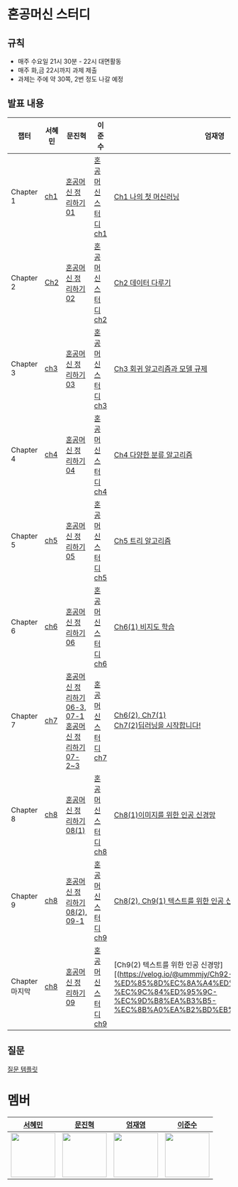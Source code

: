 # 혼공머신 스터디

## 규칙
- 매주 수요일 21시 30분 - 22시 대면활동
- 매주 화,금 22시까지 과제 제출
- 과제는 주에 약 30쪽, 2번 정도 나갈 예정 

## 발표 내용

| 챕터 | 서혜민 | 문진혁 | 이준수 | 엄재영 |
|-----|------|------|----|-----|
| Chapter 1 | [ch1](https://velog.io/@saepal_cse/%EC%A0%95%EB%A6%AC-%ED%98%BC%EA%B3%B5%EB%A8%B8%EC%8B%A0-chapter-1) | [혼공머신 정리하기01](https://wlsgur11.tistory.com/entry/%ED%98%BC%EA%B3%B5-%EB%A8%B8%EC%8B%A0-%ED%98%BC%EC%9E%90-%EA%B3%B5%EB%B6%80%ED%95%98%EB%8A%94-%EB%A8%B8%EC%8B%A0%EB%9F%AC%EB%8B%9D-%EC%A0%95%EB%A6%AC%ED%95%98%EA%B8%B0-Chapter-01) | [혼공머신 스터디 ch1](https://velog.io/@dlwnstn02/1.-혼자-공부하는-머신러닝-Chapter-1) | [Ch1 나의 첫 머신러닝](https://velog.io/@ummmjy/%ED%98%BC%EA%B3%B5%EB%A8%B8%EC%8B%A0-Ch1-%EB%82%98%EC%9D%98-%EC%B2%AB-%EB%A8%B8%EC%8B%A0%EB%9F%AC%EB%8B%9D) |
| Chapter 2 |[Ch2](https://velog.io/@saepal_cse/ch02.-%EB%8D%B0%EC%9D%B4%ED%84%B0-%EB%8B%A4%EB%A3%A8%EA%B8%B0)|[혼공머신 정리하기02](https://wlsgur11.tistory.com/entry/%ED%98%BC%EA%B3%B5-%EB%A8%B8%EC%8B%A0-%ED%98%BC%EC%9E%90-%EA%B3%B5%EB%B6%80%ED%95%98%EB%8A%94-%EB%A8%B8%EC%8B%A0%EB%9F%AC%EB%8B%9D-%EC%A0%95%EB%A6%AC%ED%95%98%EA%B8%B0-Chapter-02)|[혼공머신 스터디 ch2](https://velog.io/@dlwnstn02/2.-혼자-공부하는-머신러닝-Chapter-2)|[Ch2 데이터 다루기](https://velog.io/@ummmjy/Ch2-%EB%8D%B0%EC%9D%B4%ED%84%B0-%EB%8B%A4%EB%A3%A8%EA%B8%B0)|
| Chapter 3 | [ch3](https://velog.io/@saepal_cse/ch03.%ED%9A%8C%EA%B7%80-%EC%95%8C%EA%B3%A0%EB%A6%AC%EC%A6%98%EA%B3%BC-%EB%AA%A8%EB%8D%B8-%EA%B7%9C%EC%A0%9C) | [혼공머신 정리하기03](https://wlsgur11.tistory.com/entry/%ED%98%BC%EA%B3%B5-%EB%A8%B8%EC%8B%A0-%ED%98%BC%EC%9E%90-%EA%B3%B5%EB%B6%80%ED%95%98%EB%8A%94-%EB%A8%B8%EC%8B%A0%EB%9F%AC%EB%8B%9D-%EC%A0%95%EB%A6%AC%ED%95%98%EA%B8%B0-Chapter-03) | [혼공머신 스터디 ch3](https://velog.io/@dlwnstn02/혼자-공부하는-머신러닝-Chapter-3) | [Ch3 회귀 알고리즘과 모델 규제](https://velog.io/@ummmjy/Ch3-%ED%9A%8C%EA%B7%80-%EC%95%8C%EA%B3%A0%EB%A6%AC%EC%A6%98%EA%B3%BC-%EB%AA%A8%EB%8D%B8-%EA%B7%9C%EC%A0%9C) |
| Chapter 4 | [ch4](https://velog.io/@saepal_cse/CH04-%EB%A1%9C%EC%A7%80%EC%8A%A4%ED%8B%B1-%ED%9A%8C%EA%B7%80) | [혼공머신 정리하기04](https://wlsgur11.tistory.com/entry/%ED%98%BC%EA%B3%B5-%EB%A8%B8%EC%8B%A0-%ED%98%BC%EC%9E%90-%EA%B3%B5%EB%B6%80%ED%95%98%EB%8A%94-%EB%A8%B8%EC%8B%A0%EB%9F%AC%EB%8B%9D-%EC%A0%95%EB%A6%AC%ED%95%98%EA%B8%B0-Chapter-04) | [혼공머신 스터디 ch4](https://velog.io/@dlwnstn02/혼자-공부하는-머신러닝-Chapter-4) | [Ch4 다양한 분류 알고리즘](https://velog.io/@ummmjy/Ch4-%EB%8B%A4%EC%96%91%ED%95%9C-%EB%B6%84%EB%A5%98-%EC%95%8C%EA%B3%A0%EB%A6%AC%EC%A6%98) |
| Chapter 5 | [ch5](https://velog.io/@saepal_cse/CH04-%EB%A1%9C%EC%A7%80%EC%8A%A4%ED%8B%B1-%ED%9A%8C%EA%B7%80) | [혼공머신 정리하기05](https://wlsgur11.tistory.com/entry/%ED%98%BC%EA%B3%B5-%EB%A8%B8%EC%8B%A0-%ED%98%BC%EC%9E%90-%EA%B3%B5%EB%B6%80%ED%95%98%EB%8A%94-%EB%A8%B8%EC%8B%A0%EB%9F%AC%EB%8B%9D-%EC%A0%95%EB%A6%AC%ED%95%98%EA%B8%B0-Chapter-05) | [혼공머신 스터디 ch5](https://velog.io/@dlwnstn02/혼자-공부하는-머신러닝-chapter-5) | [Ch5 트리 알고리즘](https://velog.io/@ummmjy/Ch5-%ED%8A%B8%EB%A6%AC-%EC%95%8C%EA%B3%A0%EB%A6%AC%EC%A6%98) |
| Chapter 6 | [ch6](https://velog.io/@saepal_cse/Ch06-%EB%B9%84%EC%A7%80%EB%8F%84-%ED%95%99%EC%8A%B5-k5hyqvcc) | [혼공머신 정리하기06](https://wlsgur11.tistory.com/entry/%ED%98%BC%EA%B3%B5-%EB%A8%B8%EC%8B%A0-%ED%98%BC%EC%9E%90-%EA%B3%B5%EB%B6%80%ED%95%98%EB%8A%94-%EB%A8%B8%EC%8B%A0%EB%9F%AC%EB%8B%9D-%EC%A0%95%EB%A6%AC%ED%95%98%EA%B8%B0-Chapter-06) | [혼공머신 스터디 ch6](https://velog.io/@dlwnstn02/혼자-공부하는-머신러닝-ch-6) | [Ch6(1) 비지도 학습](https://velog.io/@ummmjy/Ch6-%EB%B9%84%EC%A7%80%EB%8F%84-%ED%95%99%EC%8A%B5) |
| Chapter 7 | [ch7](https://velog.io/@saepal_cse/Ch07) | [혼공머신 정리하기06-3, 07-1](https://wlsgur11.tistory.com/entry/%ED%98%BC%EA%B3%B5-%EB%A8%B8%EC%8B%A0-%ED%98%BC%EC%9E%90-%EA%B3%B5%EB%B6%80%ED%95%98%EB%8A%94-%EB%A8%B8%EC%8B%A0%EB%9F%AC%EB%8B%9D-%EC%A0%95%EB%A6%AC%ED%95%98%EA%B8%B0-Chapter-06-3-07-1)</br> [혼공머신 정리하기07-2~3](https://wlsgur11.tistory.com/entry/%ED%98%BC%EA%B3%B5-%EB%A8%B8%EC%8B%A0-%ED%98%BC%EC%9E%90-%EA%B3%B5%EB%B6%80%ED%95%98%EB%8A%94-%EB%A8%B8%EC%8B%A0%EB%9F%AC%EB%8B%9D-%EC%A0%95%EB%A6%AC%ED%95%98%EA%B8%B0-Chapter-07-2-07-3) | [혼공머신 스터디 ch7](https://velog.io/@dlwnstn02/혼자-공부하는-머신러닝-Ch-7) | [Ch6(2), Ch7(1)](https://velog.io/@ummmjy/Ch62-%EB%B9%84%EC%A7%80%EB%8F%84-%ED%95%99%EC%8A%B5-Ch71)</br>[Ch7(2)딥러닝을 시작합니다!](https://velog.io/@ummmjy/Ch72-%EB%94%A5%EB%9F%AC%EB%8B%9D%EC%9D%84-%EC%8B%9C%EC%9E%91%ED%95%A9%EB%8B%88%EB%8B%A4) |
| Chapter 8 | [ch8](https://velog.io/@saepal_cse/Ch08.%EC%9D%B4%EB%AF%B8%EC%A7%80%EB%A5%BC-%EC%9C%84%ED%95%9C-%EC%9D%B8%EA%B3%B5-%EC%8B%A0%EA%B2%BD%EB%A7%9D)| [혼공머신 정리하기 08(1)](https://wlsgur11.tistory.com/entry/%ED%98%BC%EA%B3%B5-%EB%A8%B8%EC%8B%A0-%ED%98%BC%EC%9E%90-%EA%B3%B5%EB%B6%80%ED%95%98%EB%8A%94-%EB%A8%B8%EC%8B%A0%EB%9F%AC%EB%8B%9D-%EC%A0%95%EB%A6%AC%ED%95%98%EA%B8%B0-Chapter-08-1-08-2) | [혼공머신 스터디 ch8](https://velog.io/@dlwnstn02/혼자-공부하는-머신러닝-ch-8) | [Ch8(1)이미지를 위한 인공 신경망](https://velog.io/@ummmjy/Ch81-%EC%9D%B4%EB%AF%B8%EC%A7%80%EB%A5%BC-%EC%9C%84%ED%95%9C-%EC%9D%B8%EA%B3%B5-%EC%8B%A0%EA%B2%BD%EB%A7%9D) |
| Chapter 9 | [ch8](https://velog.io/@saepal_cse/Ch08.%EC%9D%B4%EB%AF%B8%EC%A7%80%EB%A5%BC-%EC%9C%84%ED%95%9C-%EC%9D%B8%EA%B3%B5-%EC%8B%A0%EA%B2%BD%EB%A7%9D)| [혼공머신 정리하기 08(2), 09-1](https://wlsgur11.tistory.com/entry/%ED%98%BC%EA%B3%B5-%EB%A8%B8%EC%8B%A0-%ED%98%BC%EC%9E%90-%EA%B3%B5%EB%B6%80%ED%95%98%EB%8A%94-%EB%A8%B8%EC%8B%A0%EB%9F%AC%EB%8B%9D-%EC%A0%95%EB%A6%AC%ED%95%98%EA%B8%B0-Chapter-08-3-09-1) | [혼공머신 스터디 ch9](https://velog.io/@dlwnstn02/혼자-공부하는-머신러닝-ch-9) | [Ch8(2), Ch9(1) 텍스트를 위한 인공 신경망](https://velog.io/@ummmjy/Ch82-Ch91-%ED%85%8D%EC%8A%A4%ED%8A%B8%EB%A5%BC-%EC%9C%84%ED%95%9C-%EC%9D%B8%EA%B3%B5-%EC%8B%A0%EA%B2%BD%EB%A7%9D) |
| Chapter 마지막 | [ch8](https://velog.io/@saepal_cse/Ch08.%EC%9D%B4%EB%AF%B8%EC%A7%80%EB%A5%BC-%EC%9C%84%ED%95%9C-%EC%9D%B8%EA%B3%B5-%EC%8B%A0%EA%B2%BD%EB%A7%9D)| [혼공머신 정리하기09](https://wlsgur11.tistory.com/entry/%ED%98%BC%EA%B3%B5-%EB%A8%B8%EC%8B%A0-%ED%98%BC%EC%9E%90-%EA%B3%B5%EB%B6%80%ED%95%98%EB%8A%94-%EB%A8%B8%EC%8B%A0%EB%9F%AC%EB%8B%9D-%EC%A0%95%EB%A6%AC%ED%95%98%EA%B8%B0-Chapter-09) | [혼공머신 스터디 ch9](https://velog.io/@dlwnstn02/혼자-공부하는-머신러닝-ch-9) | [Ch9(2) 텍스트를 위한 인공 신경망][(https://velog.io/@ummmjy/Ch92-%ED%85%8D%EC%8A%A4%ED%8A%B8%EB%A5%BC-%EC%9C%84%ED%95%9C-%EC%9D%B8%EA%B3%B5-%EC%8B%A0%EA%B2%BD%EB%A7%9D)] |



## 질문
[질문 템플릿](./question/README.md)


# 멤버
|[서혜민](https://github.com/Parkhaeil) | [문진혁](https://github.com/wlsgur11) |[엄재영](https://github.com/JaeyoungEom)| [이준수](https://github.com/junso0) |
|:-----------------------------------------:|:-----------------------------------------:|:-----------------------------------------:|:---:|
|<img src="https://github.com/Parkhaeil.png" width="100">|<img src="https://github.com/wlsgur11.png" width="100"> |<img src="https://github.com/JaeyoungEom.png" width="100"> | <img src="https://github.com/junso0.png" width="100"> |
